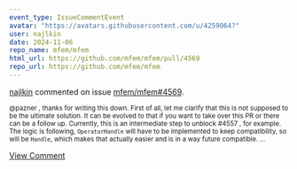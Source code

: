 ```yaml
---
event_type: IssueCommentEvent
avatar: "https://avatars.githubusercontent.com/u/4259064?"
user: najlkin
date: 2024-11-06
repo_name: mfem/mfem
html_url: https://github.com/mfem/mfem/pull/4569
repo_url: https://github.com/mfem/mfem
---
```


<a href='https://github.com/najlkin' target='_blank'>najlkin</a> commented on issue <a href='https://github.com/mfem/mfem/pull/4569' target='_blank'>mfem/mfem#4569</a>.

<small>@pazner , thanks for writing this down. First of all, let me clarify that this is not supposed to be the ultimate solution. It can be evolved to that if you want to take over this PR or there can be a follow up. Currently, this is an intermediate step to unblock #4557 , for example. The logic is following, `OperatorHandle` will have to be implemented to keep compatibility, so will be `Handle`, which makes that actually easier and is in a way future compatible....</small>

<a href='https://github.com/mfem/mfem/pull/4569' target='_blank'>View Comment</a>